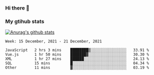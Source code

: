 ### Hi there 👋

### My gtihub stats

[![Anurag's github stats](https://github-readme-stats.vercel.app/api?username=gaozhidong)](https://github.com/gaozhidong/github-readme-stats)

<!--START_SECTION:waka-->
```text
Week: 15 December, 2021 - 21 December, 2021

JavaScript   2 hrs 3 mins    ████████▒░░░░░░░░░░░░░░░░   33.91 % 
Vue.js       1 hr 50 mins    ███████▓░░░░░░░░░░░░░░░░░   30.30 % 
XML          1 hr 27 mins    ██████░░░░░░░░░░░░░░░░░░░   24.13 % 
SQL          15 mins         █░░░░░░░░░░░░░░░░░░░░░░░░   04.34 % 
Other        11 mins         ▓░░░░░░░░░░░░░░░░░░░░░░░░   03.19 % 
```
<!--END_SECTION:waka-->
